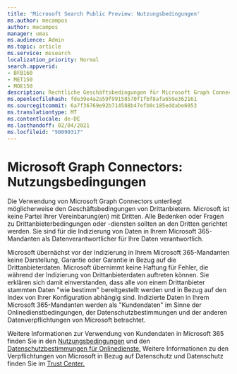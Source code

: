 ```yaml
---
title: 'Microsoft Search Public Preview: Nutzungsbedingungen'
ms.author: mecampos
author: mecampos
manager: umas
ms.audience: Admin
ms.topic: article
ms.service: mssearch
localization_priority: Normal
search.appverid:
- BFB160
- MET150
- MOE150
description: Rechtliche Geschäftsbedingungen für Microsoft Graph Connectors – öffentliche Vorschau für Microsoft Search
ms.openlocfilehash: fde39e4a2a59f99158570f1fbf8afa659e362161
ms.sourcegitcommit: 6a7f36769e92b714588b47efb0c185eddabe6953
ms.translationtype: MT
ms.contentlocale: de-DE
ms.lasthandoff: 02/04/2021
ms.locfileid: "50099317"
---
```

<!---Previous ms.author: anfowler --->

# <a name="microsoft-graph-connectors-terms-of-use"></a>Microsoft Graph Connectors: Nutzungsbedingungen

Die Verwendung von Microsoft Graph Connectors unterliegt möglicherweise den Geschäftsbedingungen von Drittanbietern. Microsoft ist keine Partei Ihrer Vereinbarung(en) mit Dritten. Alle Bedenken oder Fragen zu Drittanbieterbedingungen oder -diensten sollten an den Dritten gerichtet werden. Sie sind für die Indizierung von Daten in Ihrem Microsoft 365-Mandanten als Datenverantwortlicher für Ihre Daten verantwortlich.

Microsoft übernächst vor der Indizierung in Ihrem Microsoft 365-Mandanten keine Darstellung, Garantie oder Garantie in Bezug auf die Drittanbieterdaten.  Microsoft übernimmt keine Haftung für Fehler, die während der Indizierung von Drittanbieterdaten auftreten können.  Sie erklären sich damit einverstanden, dass alle von einem Drittanbieter stammten Daten "wie bestimm" bereitgestellt werden und in Bezug auf den Index von Ihrer Konfiguration abhängig sind. Indizierte Daten in Ihrem Microsoft 365-Mandanten werden als [](http://www.microsoftvolumelicensing.com/Downloader.aspx?documenttype=OST&lang=English)"Kundendaten" im Sinne der Onlinedienstbedingungen, [](https://privacy.microsoft.com/privacystatement)der Datenschutzbestimmungen und der anderen Datenverpflichtungen von Microsoft betrachtet.

Weitere Informationen zur Verwendung von Kundendaten in Microsoft 365 finden Sie in den [Nutzungsbedingungen](http://www.microsoftvolumelicensing.com/Downloader.aspx?documenttype=OST&lang=English) und den [Datenschutzbestimmungen für Onlinedienste.](https://privacy.microsoft.com/privacystatement) Weitere Informationen zu den Verpflichtungen von Microsoft in Bezug auf Datenschutz und Datenschutz finden Sie im [Trust Center.](https://www.microsoft.com/trust-center)
